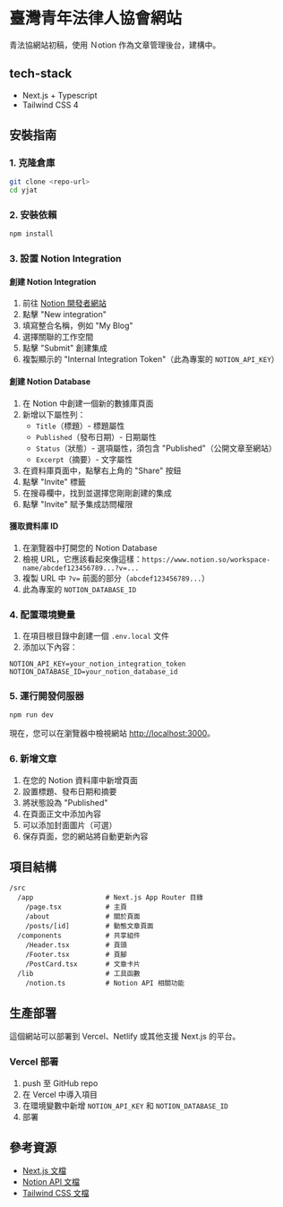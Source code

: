 # 臺灣青年法律人協會網站

青法協網站初稿，使用 Ｎotion 作為文章管理後台，建構中。

## tech-stack

- Next.js + Typescript
- Tailwind CSS 4

## 安裝指南

### 1. 克隆倉庫

```bash
git clone <repo-url>
cd yjat
```

### 2. 安裝依賴

```bash
npm install
```

### 3. 設置 Notion Integration

#### 創建 Notion Integration

1. 前往 [Notion 開發者網站](https://www.notion.so/my-integrations)
2. 點擊 "New integration"
3. 填寫整合名稱，例如 "My Blog"
4. 選擇關聯的工作空間
5. 點擊 "Submit" 創建集成
6. 複製顯示的 "Internal Integration Token"（此為專案的 `NOTION_API_KEY`）

#### 創建 Notion Database

1. 在 Notion 中創建一個新的數據庫頁面
2. 新增以下屬性列：
   - `Title`（標題）- 標題屬性
   - `Published`（發布日期）- 日期屬性
   - `Status`（狀態）- 選項屬性，須包含 "Published"（公開文章至網站）
   - `Excerpt`（摘要）- 文字屬性
3. 在資料庫頁面中，點擊右上角的 "Share" 按鈕
4. 點擊 "Invite" 標籤
5. 在搜尋欄中，找到並選擇您剛剛創建的集成
6. 點擊 "Invite" 賦予集成訪問權限

#### 獲取資料庫 ID

1. 在瀏覽器中打開您的 Notion Database
2. 檢視 URL，它應該看起來像這樣：`https://www.notion.so/workspace-name/abcdef123456789...?v=...`
3. 複製 URL 中 `?v=` 前面的部分（`abcdef123456789...`）
4. 此為專案的 `NOTION_DATABASE_ID`

### 4. 配置環境變量

1. 在項目根目錄中創建一個 `.env.local` 文件
2. 添加以下內容：

```
NOTION_API_KEY=your_notion_integration_token
NOTION_DATABASE_ID=your_notion_database_id
```

### 5. 運行開發伺服器

```bash
npm run dev
```

現在，您可以在瀏覽器中檢視網站 [http://localhost:3000](http://localhost:3000)。

### 6. 新增文章

1. 在您的 Notion 資料庫中新增頁面
2. 設置標題、發布日期和摘要
3. 將狀態設為 "Published"
4. 在頁面正文中添加內容
5. 可以添加封面圖片（可選）
6. 保存頁面，您的網站將自動更新內容

## 項目結構

```
/src
  /app                  # Next.js App Router 目錄
    /page.tsx           # 主頁
    /about              # 關於頁面
    /posts/[id]         # 動態文章頁面
  /components           # 共享組件
    /Header.tsx         # 頁頭
    /Footer.tsx         # 頁腳
    /PostCard.tsx       # 文章卡片
  /lib                  # 工具函數
    /notion.ts          # Notion API 相關功能
```

## 生產部署

這個網站可以部署到 Vercel、Netlify 或其他支援 Next.js 的平台。

### Vercel 部署

1. push 至 GitHub repo
2. 在 Vercel 中導入項目
3. 在環境變數中新增 `NOTION_API_KEY` 和 `NOTION_DATABASE_ID`
4. 部署

## 參考資源

- [Next.js 文檔](https://nextjs.org/docs)
- [Notion API 文檔](https://developers.notion.com/)
- [Tailwind CSS 文檔](https://tailwindcss.com/docs)

